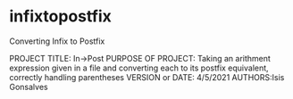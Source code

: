 # infixtopostfix
Converting Infix to Postfix

PROJECT TITLE: In->Post
PURPOSE OF PROJECT: Taking an arithment expression given in a file and converting each to its postfix equivalent, correctly handling parentheses 
VERSION or DATE: 4/5/2021
AUTHORS:Isis Gonsalves
